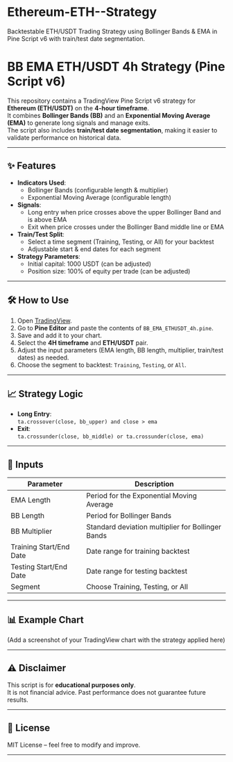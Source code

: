 # Ethereum-ETH--Strategy
Backtestable ETH/USDT Trading Strategy using Bollinger Bands &amp; EMA in Pine Script v6 with train/test date segmentation.

# BB EMA ETH/USDT 4h Strategy (Pine Script v6)

This repository contains a TradingView Pine Script v6 strategy for **Ethereum (ETH/USDT)** on the **4-hour timeframe**.  
It combines **Bollinger Bands (BB)** and an **Exponential Moving Average (EMA)** to generate long signals and manage exits.  
The script also includes **train/test date segmentation**, making it easier to validate performance on historical data.

---

## ✨ Features
- **Indicators Used**:
  - Bollinger Bands (configurable length & multiplier)
  - Exponential Moving Average (configurable length)
- **Signals**:
  - Long entry when price crosses above the upper Bollinger Band and is above EMA
  - Exit when price crosses under the Bollinger Band middle line or EMA
- **Train/Test Split**:
  - Select a time segment (Training, Testing, or All) for your backtest
  - Adjustable start & end dates for each segment
- **Strategy Parameters**:
  - Initial capital: 1000 USDT (can be adjusted)
  - Position size: 100% of equity per trade (can be adjusted)

---

## 🛠 How to Use
1. Open [TradingView](https://www.tradingview.com/).
2. Go to **Pine Editor** and paste the contents of `BB_EMA_ETHUSDT_4h.pine`.
3. Save and add it to your chart.
4. Select the **4H timeframe** and **ETH/USDT** pair.
5. Adjust the input parameters (EMA length, BB length, multiplier, train/test dates) as needed.
6. Choose the segment to backtest: `Training`, `Testing`, or `All`.

---

## 📈 Strategy Logic
- **Long Entry**:  
  `ta.crossover(close, bb_upper) and close > ema`
- **Exit**:  
  `ta.crossunder(close, bb_middle) or ta.crossunder(close, ema)`

---

## 📝 Inputs
| Parameter | Description |
|-----------|-------------|
| EMA Length | Period for the Exponential Moving Average |
| BB Length | Period for Bollinger Bands |
| BB Multiplier | Standard deviation multiplier for Bollinger Bands |
| Training Start/End Date | Date range for training backtest |
| Testing Start/End Date | Date range for testing backtest |
| Segment | Choose Training, Testing, or All |

---

## 📊 Example Chart
(Add a screenshot of your TradingView chart with the strategy applied here)

---

## ⚠️ Disclaimer
This script is for **educational purposes only**.  
It is not financial advice. Past performance does not guarantee future results.

---

## 📄 License
MIT License – feel free to modify and improve.

---


